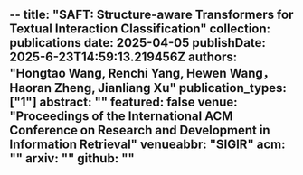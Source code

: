 --
title: "SAFT: Structure-aware Transformers for Textual Interaction Classification"
collection: publications
date: 2025-04-05
publishDate: 2025-6-23T14:59:13.219456Z
authors: "Hongtao Wang, <b>Renchi Yang</b>, Hewen Wang，Haoran Zheng, Jianliang Xu"
publication_types: ["1"]
abstract: ""
featured: false
venue: "Proceedings of the International ACM Conference on Research and Development in Information Retrieval"
venueabbr: "SIGIR"
acm: ""
arxiv: ""
github: ""
---
